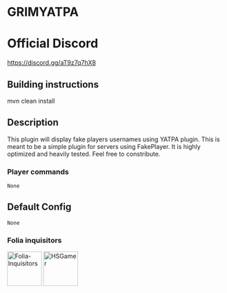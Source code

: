 # GRIMYATPA

# Official Discord 

https://discord.gg/aT9z7q7hX8

## Building instructions

mvn clean install
 
## Description

This plugin will display fake players usernames using YATPA plugin.  This is meant to be a simple plugin for servers using FakePlayer. It is highly optimized and heavily tested. Feel free to constribute.

### Player commands 

```
None

```

## Default Config

```
None

```

### Folia inquisitors

[<img src="https://github.com/Folia-Inquisitors.png" width=80 alt="Folia-Inquisitors">](https://github.com/orgs/Folia-Inquisitors/repositories)
[<img src="https://github.com/HSGamer.png" width=80 alt="HSGamer">](https://github.com/HSGamer)
